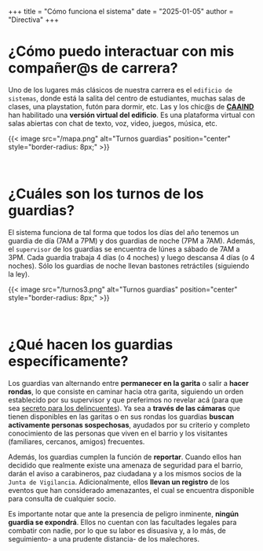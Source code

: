 +++
title = "Cómo funciona el sistema"
date = "2025-01-05"
author = "Directiva"
+++

# ¿Cómo puedo interactuar con mis compañer@s de carrera?

Uno de los lugares más clásicos de nuestra carrera es el `edificio de sistemas`, donde está la salita del centro de estudiantes, muchas salas de clases, una playstation, futón para dormir, etc. Las y los chic@s de **[CAAIND](https://linktr.ee/CAAIND_UdeC)** han habilitado una **versión virtual del edificio**. Es una plataforma virtual con salas abiertas con chat de texto, voz, video, juegos, música, etc.

{{< image src="/mapa.png" alt="Turnos guardias" position="center" style="border-radius: 8px;" >}}

&nbsp; 

# ¿Cuáles son los turnos de los guardias?

El sistema funciona de tal forma que todos los días del año tenemos un guardia de día (7AM a 7PM) y dos guardias de noche (7PM a 7AM). Además, el `supervisor` de los guardias se encuentra de lúnes a sábado de 7AM a 3PM. Cada guardia trabaja 4 días (o 4 noches) y luego descansa 4 días (o 4 noches). Sólo los guardias de noche llevan bastones retráctiles (siguiendo la ley).


{{< image src="/turnos3.png" alt="Turnos guardias" position="center" style="border-radius: 8px;" >}}

&nbsp; 

# ¿Qué hacen los guardias específicamente?

Los guardias van alternando entre **permanecer en la garita** o salir a **hacer rondas**, lo que consiste en caminar hacia otra garita, siguiendo un orden establecido por su supervisor y que preferimos no revelar acá (para que sea [secreto para los delincuentes](/tio2.jpg)). Ya sea a **través de las cámaras** que tienen disponibles en las garitas o en sus rondas los guardias **buscan activamente personas sospechosas**, ayudados por su criterio y completo conocimiento de las personas que viven en el barrio y los visitantes (familiares, cercanos, amigos) frecuentes.

Además, los guardias cumplen la función de **reportar**. Cuando ellos han decidido que realmente existe una amenaza de seguridad para el barrio, darán el aviso a carabineros, paz ciudadana y a los mismos socios de la `Junta de Vigilancia`. Adicionalmente, ellos **llevan un registro** de los eventos que han considerado amenazantes, el cual se encuentra disponible para consulta de cualquier socio.

Es importante notar que ante la presencia de peligro inminente, **ningún guardia se expondrá**. Ellos no cuentan con las facultades legales para combatir con nadie, por lo que su labor es disuasiva y, a lo más, de seguimiento- a una prudente distancia- de los malechores. 